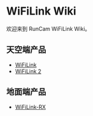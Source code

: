 # WiFiLink Wiki<!-- {docsify-ignore-all} -->

欢迎来到 RunCam WiFiLink Wiki。

## 天空端产品

* [WiFiLink](zh-cn/WiFiLink/WiFiLink)
* [WiFiLink 2](zh-cn/WiFiLink2/WiFiLink2)

## 地面端产品

* [WiFiLink-RX](zh-cn/WiFiLink-RX/WiFiLink-RX.md)
